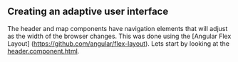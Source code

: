 ## Creating an adaptive user interface

The header and map components have navigation elements that will adjust as the width of the browser changes. This was done using the [Angular Flex Layout] (https://github.com/angular/flex-layout). Lets start by looking at the [header.component.html](https://github.com/epaitz/jsapi-angular-ngrx-ds2021/blob/master/src/app/header/header.component.html). 
